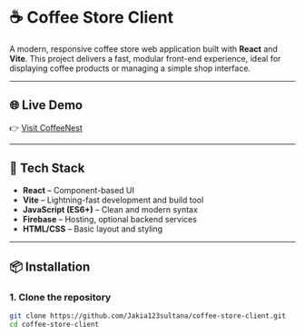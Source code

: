 # ☕ Coffee Store Client

A modern, responsive coffee store web application built with **React** and **Vite**. This project delivers a fast, modular front-end experience, ideal for displaying coffee products or managing a simple shop interface.

---

## 🌐 Live Demo

👉 [Visit CoffeeNest](https://coffeenestjakia.surge.sh)

---

## 🚀 Tech Stack

- **React** – Component-based UI  
- **Vite** – Lightning-fast development and build tool  
- **JavaScript (ES6+)** – Clean and modern syntax  
- **Firebase** – Hosting, optional backend services  
- **HTML/CSS** – Basic layout and styling  

---

## 📦 Installation

### 1. Clone the repository

```bash
git clone https://github.com/Jakia123sultana/coffee-store-client.git
cd coffee-store-client
